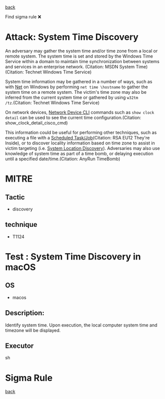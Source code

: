 
[back](../index.md)

Find sigma rule :x: 

# Attack: System Time Discovery 

An adversary may gather the system time and/or time zone from a local or remote system. The system time is set and stored by the Windows Time Service within a domain to maintain time synchronization between systems and services in an enterprise network. (Citation: MSDN System Time)(Citation: Technet Windows Time Service)

System time information may be gathered in a number of ways, such as with [Net](https://attack.mitre.org/software/S0039) on Windows by performing <code>net time \\hostname</code> to gather the system time on a remote system. The victim's time zone may also be inferred from the current system time or gathered by using <code>w32tm /tz</code>.(Citation: Technet Windows Time Service)

On network devices, [Network Device CLI](https://attack.mitre.org/techniques/T1059/008) commands such as `show clock detail` can be used to see the current time configuration.(Citation: show_clock_detail_cisco_cmd)

This information could be useful for performing other techniques, such as executing a file with a [Scheduled Task/Job](https://attack.mitre.org/techniques/T1053)(Citation: RSA EU12 They're Inside), or to discover locality information based on time zone to assist in victim targeting (i.e. [System Location Discovery](https://attack.mitre.org/techniques/T1614)). Adversaries may also use knowledge of system time as part of a time bomb, or delaying execution until a specified date/time.(Citation: AnyRun TimeBomb)

# MITRE
## Tactic
  - discovery


## technique
  - T1124


# Test : System Time Discovery in macOS
## OS
  - macos


## Description:
Identify system time. Upon execution, the local computer system time and timezone will be displayed. 


## Executor
sh

# Sigma Rule


[back](../index.md)
